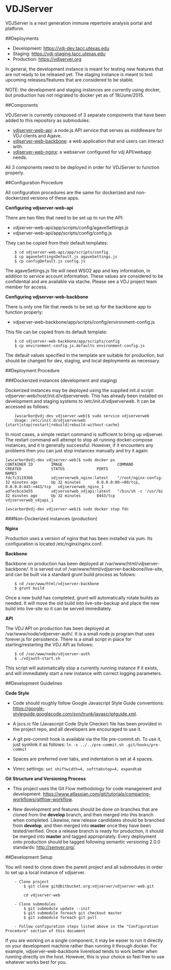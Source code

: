 VDJServer
===================

VDJServer is a next generation immune repertoire analysis portal and platform.

##Deployments

 * Development: <https://vdj-dev.tacc.utexas.edu>
 * Staging: <https://vdj-staging.tacc.utexas.edu>
 * Production: <https://vdjserver.org>

In general, the development instance is meant for testing new features that are not ready to be released yet. The staging instance is meant to test upcoming releases/features that are considered to be stable.

NOTE: the development and staging instances are currently using docker, but production has not migrated to docker yet as of 19/June/2015.

##Components

VDJServer is currently composed of 3 separate components that have been added to this repository as submodules:

 * [vdjserver-web-api](https://bitbucket.org/vdjserver/vdjserver-web-api/): a node.js API service that serves as middleware for VDJ clients and Agave.
 * [vdjserver-web-backbone](https://bitbucket.org/vdjserver/vdjserver-web-backbone/): a web application that end users can interact with.
 * [vdjserver-web-nginx](https://bitbucket.org/vdjserver/vdjserver-web-nginx/): a webserver configured for vdj API/webapp needs.

All 3 components need to be deployed in order for VDJServer to function properly.

##Configuration Procedure

All configuration procedures are the same for dockerized and non-dockerized versions of these apps.

**Configuring vdjserver-web-api**

There are two files that need to be set up to run the API:

 * vdjserver-web-api/app/scripts/config/agaveSettings.js
 * vdjserver-web-api/app/scripts/config/config.js

They can be copied from their default templates:

```
    $ cd vdjserver-web-api/app/scripts/config
    $ cp agaveSettingsDefault.js agaveSettings.js
    $ cp configDefault.js config.js
```

The agaveSettings.js file will need WSO2 app and key information, in addition to service account information. These values are considered to be confidential and are available via stache. Please see a VDJ project team member for access.

**Configuring vdjserver-web-backbone**

There is only one file that needs to be set up for the backbone app to function properly:

 * vdjserver-web-backbone/app/scripts/config/environment-config.js

This file can be copied from its default template:

```
    $ cd vdjserver-web-backbone/app/scripts/config
    $ cp environment-config.js.defaults environment-config.js
```

The default values specified in the template are suitable for production, but should be changed for dev, staging, and local deployments as necessary.

##Deployment Procedure

###Dockerized instances (development and staging)

Dockerized instances may be deployed using the supplied init.d script: vdjserver-web/host/init.d/vdjserverweb. This has already been installed on development and staging systems to /etc/init.d/vdjserverweb. It can be accessed as follows:

```
    [wscarbor@vdj-dev vdjserver-web]$ sudo service vdjserverweb
    Usage: /etc/init.d/vdjserverweb {start|stop|restart|rebuild|rebuild-without-cache}
```

In most cases, a simple restart command is sufficient to bring up vdjserver. The restart command will attempt to stop all running docker-compose instances, and it is generally successful. However, if it encounters any problems then you can just stop instances manually and try it again:

```
[wscarbor@vdj-dev vdjserver-web]$ sudo docker ps
CONTAINER ID        IMAGE                        COMMAND                CREATED             STATUS              PORTS                                      NAMES
fdc7c3119366        vdjserverweb_nginx:latest    "/root/nginx-config-   32 minutes ago      Up 32 minutes       0.0.0.0:80->80/tcp, 0.0.0.0:443->443/tcp   vdjserverweb_nginx_1
adfecbce3e55        vdjserverweb_vdjapi:latest   "/bin/sh -c '/usr/bi   32 minutes ago      Up 32 minutes       8443/tcp                                   vdjserverweb_vdjapi_1

[wscarbor@vdj-dev vdjserver-web]$ sudo docker stop fdc
```

###Non-Dockerized instances (production)

**Nginx**

Production uses a version of nginx that has been installed via yum. Its configuration is located /etc/nginx/nginx.conf.

**Backbone**

Backbone on production has been deployed at /var/www/html/vdjserver-backbone/.
It is served out of /var/www/html/vdjserver-backbone/live-site, and can be built via a standard grunt build process as follows:

```
    $ cd /var/www/html/vdjserver-backbone
    $ grunt build
```

Once a new build has completed, grunt will automatically rotate builds as needed. It will move the old build into live-site-backup and place the new build into live-site so it can be served immediately.

**API**

The VDJ API on production has been deployed at /var/www/node/vdjserver-auth/.
It is a small node.js program that uses forever.js for persistence. There is a small script in place for starting/restarting the VDJ API as follows:

```
    $ cd /var/www/node/vdjserver-auth
    $ ./vdjauth-start.sh
```

This script will automatically stop a currently running instance if it exists, and will immediately start a new instance with correct logging parameters.

##Development Guidelines

**Code Style**

 * Code should roughly follow Google Javascript Style Guide conventions: <https://google-styleguide.googlecode.com/svn/trunk/javascriptguide.xml>.

 * A jscs.rc file (Javascript Code Style Checker) file has been provided in the project repo, and all developers are encouraged to use it.

 * A git pre-commit hook is available via the file pre-commit.sh. To use it, just symlink it as follows: ```ln -s ../../pre-commit.sh .git/hooks/pre-commit```

 * Spaces are preferred over tabs, and indentation is set at 4 spaces.  

 *  Vimrc settings: ```set shiftwidth=4, softtabstop=4, expandtab```

**Git Structure and Versioning Process**

 * This project uses the Git Flow methodology for code management and development: <https://www.atlassian.com/git/tutorials/comparing-workflows/gitflow-workflow>.

 * New development and features should be done on branches that are cloned from the **develop** branch, and then merged into this branch when completed. Likewise, new release candidates should be branched from **develop**, and then merged into **master** once they have been tested/verified. Once a release branch is ready for production, it should be merged into **master** and tagged appropriately. Every deployment onto production should be tagged following semantic versioning 2.0.0 standards: <http://semver.org/>.

##Development Setup

You will need to clone down the parent project and all submodules in order to set up a local instance of vdjserver.

```
    - Clone project
        $ git clone git@bitbucket.org:vdjserver/vdjserver-web.git

        cd vdjserver-web

    - Clone submodules
        $ git submodule update --init
        $ git submodule foreach git checkout master
        $ git submodule foreach git pull

    - Follow configuration steps listed above in the "Configuration Procedure" section of this document
```

If you are working on a single component, it may be easier to run it directly on your development machine rather than running it through docker. For example, vdjserver-web-backbone livereload tends to work better when running directly on the host. However, this is your choice so feel free to use whatever works best for you.
